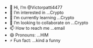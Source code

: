 - 👋 Hi, I’m @Victorpatti4477
- 👀 I’m interested in ...Crypto
- 🌱 I’m currently learning ...Crypto
- 💞️ I’m looking to collaborate on ...Crypto
- 📫 How to reach me ...email
- 😄 Pronouns: ...HIM
- ⚡ Fun fact: ...kind a funny

<!---
Victorpatti4477/Victorpatti4477 is a ✨ special ✨ repository because its `README.md` (this file) appears on your GitHub profile.
You can click the Preview link to take a look at your changes.
--->

